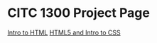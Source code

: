 # CITC 1300 Project Page

<a href="intro_to_html/index.html" target=_blank>Intro to HTML</a>
<a href="HTML5_intro_to_css/index.html" target=_blank>HTML5 and Intro to CSS</a>